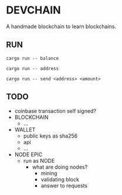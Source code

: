 # DEVCHAIN

A handmade blockchain to learn blockchains.

## RUN

`cargo run -- balance`

`cargo run -- address`

`cargo run -- send <address> <amount>`

## TODO

- coinbase transaction self signed?
- BLOCKCHAIN
    - ...
- WALLET
    - public keys as sha256
    - api
    - ...
- NODE EPIC
    - run as NODE
        - what are doing nodes?
            - mining
            - validating block
            - answer to requests